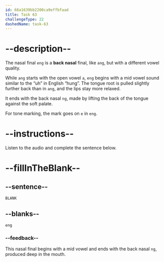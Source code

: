 ```yaml
---
id: 68a1639bb2200ca9effbfaad
title: Task 63
challengeType: 22
dashedName: task-63
---
```


<!-- (Audio) A: eng -->

# --description--

The nasal final `eng` is a **back nasal** final, like `ang`, but with a different vowel quality.  

While `ang` starts with the open vowel `a`, `eng` begins with a mid vowel sound similar to the “uh” in English “hung”. The tongue root is pulled slightly further back than in `ang`, and the lips stay more relaxed.  

It ends with the back nasal `ng`, made by lifting the back of the tongue against the soft palate.  

For tone marking, the mark goes on `e` in `eng`.

# --instructions--

Listen to the audio and complete the sentence below.

# --fillInTheBlank--

## --sentence--

`BLANK`

## --blanks--

`eng`

### --feedback--

This nasal final begins with a mid vowel and ends with the back nasal `ng`, produced deep in the mouth.
